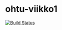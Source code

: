 # ohtu-viikko1

[![Build Status](https://travis-ci.org/ankatus/ohtu-viikko1.svg?branch=master)](https://travis-ci.org/ankatus/ohtu-viikko1)
